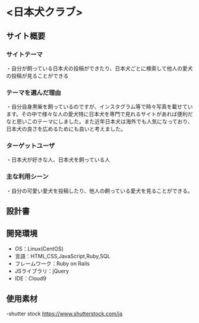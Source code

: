 # <日本犬クラブ>

## サイト概要

### サイトテーマ
・自分が飼っている日本犬の投稿ができたり、日本犬ごとに検索して他人の愛犬の投稿が見ることができる

### テーマを選んだ理由
・自分自身黒柴を飼っているのですが、インスタグラム等で時々写真を載せています。その中で様々な人の愛犬特に日本犬を専門で見れるサイトがあれば便利だなと思いこのテーマにしました。また近年日本犬は海外でも人気になっており、日本犬の良さを広めるためにも良いと考えました。

### ターゲットユーザ
・日本犬が好きな人、日本犬を飼っている人

### 主な利用シーン
・自分の可愛い愛犬を投稿したり、他人の飼っている愛犬を見ることができる。

## 設計書


## 開発環境
- OS：Linux(CentOS)
- 言語：HTML,CSS,JavaScript,Ruby,SQL
- フレームワーク：Ruby on Rails
- JSライブラリ：jQuery
- IDE：Cloud9

## 使用素材
-shutter stock https://www.shutterstock.com/ja
